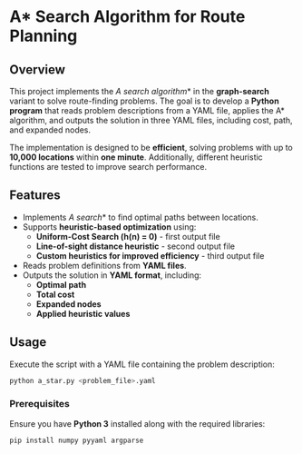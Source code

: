 # A* Search Algorithm for Route Planning  

## Overview  
This project implements the **A* search algorithm** in the **graph-search** variant to solve route-finding problems. The goal is to develop a **Python program** that reads problem descriptions from a YAML file, applies the A* algorithm, and outputs the solution in three YAML files, including cost, path, and expanded nodes.  

The implementation is designed to be **efficient**, solving problems with up to **10,000 locations** within **one minute**. Additionally, different heuristic functions are tested to improve search performance.  

## Features  
- Implements **A* search** to find optimal paths between locations.  
- Supports **heuristic-based optimization** using:  
  - **Uniform-Cost Search (h(n) = 0)** - first output file 
  - **Line-of-sight distance heuristic** - second output file
  - **Custom heuristics for improved efficiency** - third output file
- Reads problem definitions from **YAML files**.  
- Outputs the solution in **YAML format**, including:  
  - **Optimal path**  
  - **Total cost**  
  - **Expanded nodes**  
  - **Applied heuristic values**  

## Usage  
Execute the script with a YAML file containing the problem description:
```bash
python a_star.py <problem_file>.yaml
```
### Prerequisites  
Ensure you have **Python 3** installed along with the required libraries:  
```bash
pip install numpy pyyaml argparse
